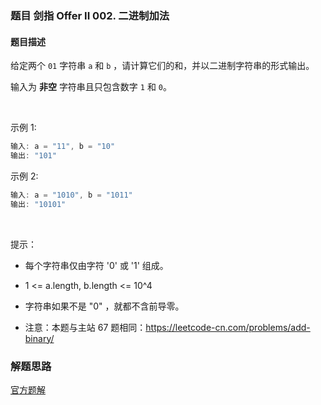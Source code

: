 ### 题目 剑指 Offer II 002. 二进制加法
#### 题目描述
给定两个 `01` 字符串 `a` 和 `b` ，请计算它们的和，并以二进制字符串的形式输出。

输入为 **非空** 字符串且只包含数字 `1` 和 `0`。

 

示例 1:

```js
输入: a = "11", b = "10"
输出: "101"
```
示例 2:

```js
输入: a = "1010", b = "1011"
输出: "10101"
```
 

提示：

- 每个字符串仅由字符 '0' 或 '1' 组成。
- 1 <= a.length, b.length <= 10^4
- 字符串如果不是 "0" ，就都不含前导零。
 

- 注意：本题与主站 67 题相同：https://leetcode-cn.com/problems/add-binary/
### 解题思路
[官方题解](https://leetcode-cn.com/problems/JFETK5/solution/er-jin-zhi-jia-fa-by-leetcode-solution-fa6t/)